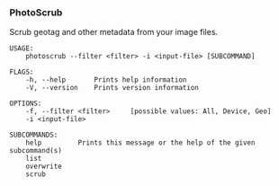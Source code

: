 ### PhotoScrub

Scrub geotag and other metadata from your image files.

```
USAGE:
    photoscrub --filter <filter> -i <input-file> [SUBCOMMAND]

FLAGS:
    -h, --help       Prints help information
    -V, --version    Prints version information

OPTIONS:
    -f, --filter <filter>     [possible values: All, Device, Geo]
    -i <input-file>

SUBCOMMANDS:
    help         Prints this message or the help of the given subcommand(s)
    list
    overwrite
    scrub
```
